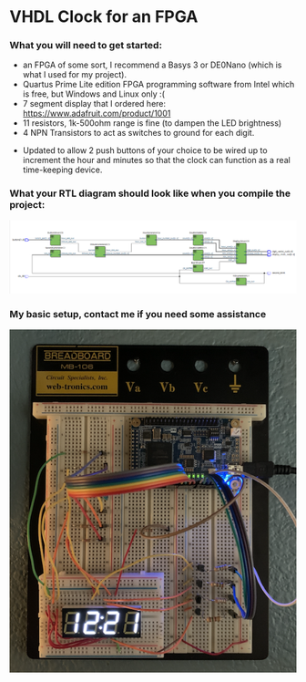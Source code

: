 # VHDL Clock for an FPGA

### What you will need to get started:
* an FPGA of some sort, I recommend a Basys 3 or DE0Nano (which is what I used for my project).
* Quartus Prime Lite edition FPGA programming software from Intel which is free, but Windows and Linux only :(
* 7 segment display that I ordered here: https://www.adafruit.com/product/1001
* 11 resistors, 1k-500ohm range is fine (to dampen the LED brightness)
* 4 NPN Transistors to act as switches to ground for each digit.

- Updated to allow 2 push buttons of your choice to be wired up to increment the hour and minutes so that the clock can function as a real time-keeping device.

### What your RTL diagram should look like when you compile the project:

![](images/rtl.png)

### My basic setup, contact me if you need some assistance

![](images/clock.png)
